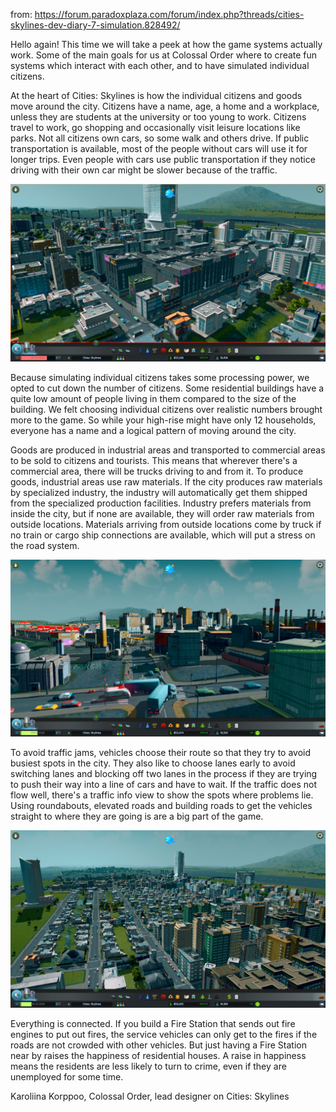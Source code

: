from: <https://forum.paradoxplaza.com/forum/index.php?threads/cities-skylines-dev-diary-7-simulation.828492/>

Hello again! This time we will take a peek at how the game systems actually work. Some of the main goals for us at Colossal Order where to create fun systems which interact with each other, and to have simulated individual citizens.

At the heart of Cities: Skylines is how the individual citizens and goods move around the city. Citizens have a name, age, a home and a workplace, unless they are students at the university or too young to work. Citizens travel to work, go shopping and occasionally visit leisure locations like parks. Not all citizens own cars, so some walk and others drive. If public transportation is available, most of the people without cars will use it for longer trips. Even people with cars use public transportation if they notice driving with their own car might be slower because of the traffic.

![](assets/cities_skylines_simulation/52024082761bd703d7d6a4aa3a6ff2e2.png)

Because simulating individual citizens takes some processing power, we opted to cut down the number of citizens. Some residential buildings have a quite low amount of people living in them compared to the size of the building. We felt choosing individual citizens over realistic numbers brought more to the game. So while your high-rise might have only 12 households, everyone has a name and a logical pattern of moving around the city.

Goods are produced in industrial areas and transported to commercial areas to be sold to citizens and tourists. This means that wherever there's a commercial area, there will be trucks driving to and from it. To produce goods, industrial areas use raw materials. If the city produces raw materials by specialized industry, the industry will automatically get them shipped from the specialized production facilities. Industry prefers materials from inside the city, but if none are available, they will order raw materials from outside locations. Materials arriving from outside locations come by truck if no train or cargo ship connections are available, which will put a stress on the road system.

![](assets/cities_skylines_simulation/57514b7a1ec2d6e3224e8766cf26b597.png)

To avoid traffic jams, vehicles choose their route so that they try to avoid busiest spots in the city. They also like to choose lanes early to avoid switching lanes and blocking off two lanes in the process if they are trying to push their way into a line of cars and have to wait. If the traffic does not flow well, there's a traffic info view to show the spots where problems lie. Using roundabouts, elevated roads and building roads to get the vehicles straight to where they are going is are a big part of the game.

![](assets/cities_skylines_simulation/a55c74a7e3ae45affdb7af044a2581dd.png)

Everything is connected. If you build a Fire Station that sends out fire engines to put out fires, the service vehicles can only get to the fires if the roads are not crowded with other vehicles. But just having a Fire Station near by raises the happiness of residential houses. A raise in happiness means the residents are less likely to turn to crime, even if they are unemployed for some time.

Karoliina Korppoo, Colossal Order, lead designer on Cities: Skylines
